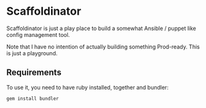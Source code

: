 # Scaffoldinator

Scaffoldinator is just a play place to build a somewhat Ansible / puppet like config management tool.

Note that I have no intention of actually building something Prod-ready. This is just a playground.

## Requirements

To use it, you need to have ruby installed, together and bundler:

    gem install bundler
